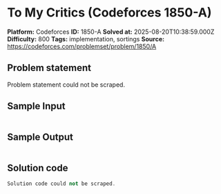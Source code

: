 # To My Critics (Codeforces 1850-A)

**Platform:** Codeforces
**ID:** 1850-A
**Solved at:** 2025-08-20T10:38:59.000Z
**Difficulty:** 800
**Tags:** implementation, sortings
**Source:** https://codeforces.com/problemset/problem/1850/A

## Problem statement
Problem statement could not be scraped.

## Sample Input
```

```

## Sample Output
```

```

## Solution code
```cpp
Solution code could not be scraped.
```
